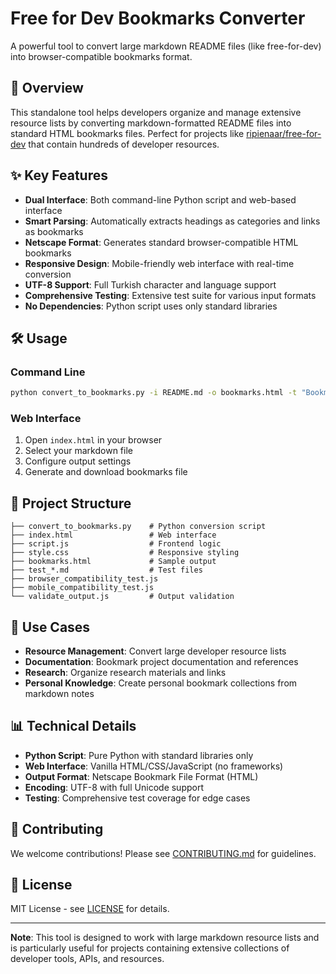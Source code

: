 # Free for Dev Bookmarks Converter

A powerful tool to convert large markdown README files (like free-for-dev) into browser-compatible bookmarks format.

## 🚀 Overview

This standalone tool helps developers organize and manage extensive resource lists by converting markdown-formatted README files into standard HTML bookmarks files. Perfect for projects like [ripienaar/free-for-dev](https://github.com/ripienaar/free-for-dev) that contain hundreds of developer resources.

## ✨ Key Features

- **Dual Interface**: Both command-line Python script and web-based interface
- **Smart Parsing**: Automatically extracts headings as categories and links as bookmarks
- **Netscape Format**: Generates standard browser-compatible HTML bookmarks
- **Responsive Design**: Mobile-friendly web interface with real-time conversion
- **UTF-8 Support**: Full Turkish character and language support
- **Comprehensive Testing**: Extensive test suite for various input formats
- **No Dependencies**: Python script uses only standard libraries

## 🛠️ Usage

### Command Line
```bash
python convert_to_bookmarks.py -i README.md -o bookmarks.html -t "Bookmarks" -r "Free for Dev"
```

### Web Interface
1. Open `index.html` in your browser
2. Select your markdown file
3. Configure output settings
4. Generate and download bookmarks file

## 📁 Project Structure

```
├── convert_to_bookmarks.py    # Python conversion script
├── index.html                 # Web interface
├── script.js                  # Frontend logic
├── style.css                  # Responsive styling
├── bookmarks.html             # Sample output
├── test_*.md                  # Test files
├── browser_compatibility_test.js
├── mobile_compatibility_test.js
└── validate_output.js         # Output validation
```

## 🎯 Use Cases

- **Resource Management**: Convert large developer resource lists
- **Documentation**: Bookmark project documentation and references
- **Research**: Organize research materials and links
- **Personal Knowledge**: Create personal bookmark collections from markdown notes

## 📊 Technical Details

- **Python Script**: Pure Python with standard libraries only
- **Web Interface**: Vanilla HTML/CSS/JavaScript (no frameworks)
- **Output Format**: Netscape Bookmark File Format (HTML)
- **Encoding**: UTF-8 with full Unicode support
- **Testing**: Comprehensive test coverage for edge cases

## 🤝 Contributing

We welcome contributions! Please see [CONTRIBUTING.md](CONTRIBUTING.md) for guidelines.

## 📄 License

MIT License - see [LICENSE](LICENSE) for details.

---

**Note**: This tool is designed to work with large markdown resource lists and is particularly useful for projects containing extensive collections of developer tools, APIs, and resources.